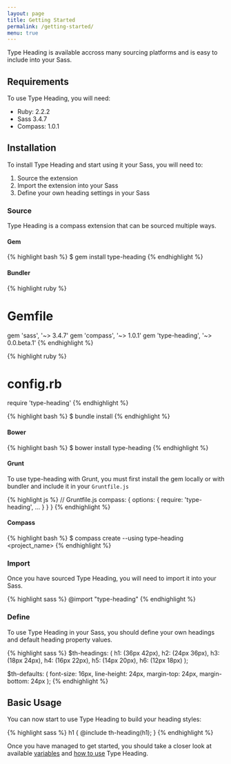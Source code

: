 ```yaml
---
layout: page
title: Getting Started
permalink: /getting-started/
menu: true
---
```

Type Heading is available accross many sourcing platforms and is easy to include
into your Sass.

## Requirements

To use Type Heading, you will need:

- Ruby: 2.2.2
- Sass 3.4.7
- Compass: 1.0.1

## Installation

To install Type Heading and start using it your Sass, you will need to:

1. Source the extension
2. Import the extension into your Sass
3. Define your own heading settings in your Sass

### Source

Type Heading is a compass extension that can be sourced multiple ways.

#### Gem

{% highlight bash %}
$ gem install type-heading
{% endhighlight %}

#### Bundler

{% highlight ruby %}
# Gemfile
gem 'sass', '~> 3.4.7'
gem 'compass', '~> 1.0.1'
gem 'type-heading', '~> 0.0.beta.1'
{% endhighlight %}

{% highlight ruby %}
# config.rb
require 'type-heading'
{% endhighlight %}

{% highlight bash %}
$ bundle install
{% endhighlight %}

#### Bower

{% highlight bash %}
$ bower install type-heading
{% endhighlight %}

#### Grunt

To use type-heading with Grunt, you must first install the gem locally or with
bundler and include it in your `Gruntfile.js`

{% highlight js %}
// Gruntfile.js
compass: {
    options: {
      require: 'type-heading',
      ...
    }
  }
}
{% endhighlight %}

#### Compass

{% highlight bash %}
$ compass create --using type-heading <project_name>
{% endhighlight %}

### Import

Once you have sourced Type Heading, you will need to import it into your Sass.

{% highlight sass %}
@import "type-heading"
{% endhighlight %}

### Define

To use Type Heading in your Sass, you should define your own headings and default
heading property values.

{% highlight sass %}
$th-headings: (
  h1: (36px 42px),
  h2: (24px 36px),
  h3: (18px 24px),
  h4: (16px 22px),
  h5: (14px 20px),
  h6: (12px 18px)
  );

$th-defaults: (
  font-size: 16px,
  line-height: 24px,
  margin-top: 24px,
  margin-bottom: 24px
  );
{% endhighlight %}

## Basic Usage

You can now start to use Type Heading to build your heading styles:

{% highlight sass %}
h1 { @include th-heading(h1); }
{% endhighlight %}

Once you have managed to get started, you should take a closer look at available
[variables](/variables) and [how to use](usage) Type Heading.